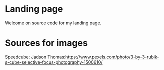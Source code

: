 # Landing page
Welcome on source code for my landing page.

# Sources for images
Speedcube: Jadson Thomas:https://www.pexels.com/photo/3-by-3-rubik-s-cube-selective-focus-photography-1500610/

